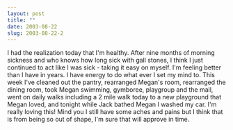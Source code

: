 ```yaml
---
layout: post
title: ""
date: 2003-08-22
slug: 2003-08-22-2
---
```


I had the realization today that I&apos;m healthy.  After nine months of morning sickness and who knows how long sick with gall stones,  I think I just continued to act like I was sick - taking it easy on myself.   I&apos;m feeling better than I have in years.  I have energy to do what ever I set my mind to.  This week I&apos;ve cleaned out the pantry, rearranged Megan&apos;s room, rearranged the dining room, took Megan swimming, gymboree,  playgroup and the mall, went on daily walks including a 2 mile walk today to a new playground that Megan loved, and tonight while Jack bathed Megan I washed my car.  I&apos;m really loving this!   Mind you I still have some aches and pains but I think that is from being so out of shape, I&apos;m sure that will approve in time.
